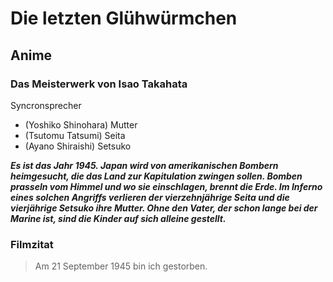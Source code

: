 # Die letzten Glühwürmchen

## Anime

### Das Meisterwerk von Isao Takahata


Syncronsprecher

* (Yoshiko Shinohara) Mutter
* (Tsutomu Tatsumi) Seita
* (Ayano Shiraishi) Setsuko


***Es ist das Jahr 1945. Japan wird von amerikanischen Bombern heimgesucht, die das Land zur Kapitulation zwingen sollen.
 Bomben prasseln vom Himmel und wo sie einschlagen, brennt die Erde.
 Im Inferno eines solchen Angriffs verlieren der vierzehnjährige Seita und die vierjährige Setsuko ihre Mutter.
 Ohne den Vater, der schon lange bei der Marine ist, sind die Kinder auf sich alleine gestellt.***


### Filmzitat

>Am 21 September 1945 bin ich gestorben.


